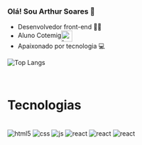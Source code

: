 ### Olá! Sou Arthur Soares 👋
<div>

<ul>
    <li>Desenvolvedor front-end 🧑‍💻</li>
    <li>Aluno Cotemig<a style="vertical-align: middle" target="_blank" rel="noopener noreferrer" href="[cotemig_logo.png](https://raw.githubusercontent.com/Arthur-Soares-Dev/Arthur-Soares-Dev/main/cotemig_logo.png)"><img src="[/Arthur-Soares-Dev/Arthur-Soares-Dev/raw/main/cotemig_logo.png](https://raw.githubusercontent.com/Arthur-Soares-Dev/Arthur-Soares-Dev/main/cotemig_logo.png)" alt="Logo Cotemig" height="25px" style="max-width: 100%;"></a></li>
    <li>Apaixonado por tecnologia 💻</li>
</ul>

![Top Langs](https://github-readme-stats.vercel.app/api/top-langs/?username=anuraghazra&layout=compact)
</div>
<br>

# Tecnologias
<div style="display: inline-block"><br/>
<img align="center" alt="html5" src="https://img.shields.io/badge/HTML5-E34F26?style=for-the-badge&logo=html5&logoColor=white" />
<img align="center" alt="css" src="https://img.shields.io/badge/CSS3-1572B6?style=for-the-badge&logo=css3&logoColor=white" />
<img align="center" alt="js" src="https://img.shields.io/badge/JavaScript-F7DF1E?style=for-the-badge&logo=javascript&logoColor=black" />
<img align="center" alt="react" src="https://img.shields.io/badge/React-20232A?style=for-the-badge&logo=react&logoColor=61DAFB" />
<img align="center" alt="react" src="https://img.shields.io/badge/Figma-F24E1E?style=for-the-badge&logo=figma&logoColor=white" />
<img align="center" alt="react" src="https://img.shields.io/badge/Bootstrap-563D7C?style=for-the-badge&logo=bootstrap&logoColor=white" />
